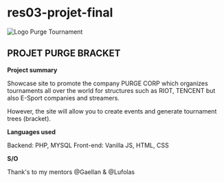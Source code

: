 # res03-projet-final

![Logo Purge Tournament](https://media.discordapp.net/attachments/1047946400358482011/1048132744397471774/purgelogo.png?width=553&height=454)

## PROJET PURGE BRACKET

**Project summary**

Showcase site to promote the company PURGE CORP which organizes tournaments all over the world for structures such as RIOT, TENCENT but also E-Sport companies and streamers.

However, the site will allow you to create events and generate tournament trees (bracket).

**Languages used**

Backend: PHP, MYSQL
Front-end: Vanilla JS, HTML, CSS


**S/O**

Thank's to my mentors @Gaellan & @Lufolas
